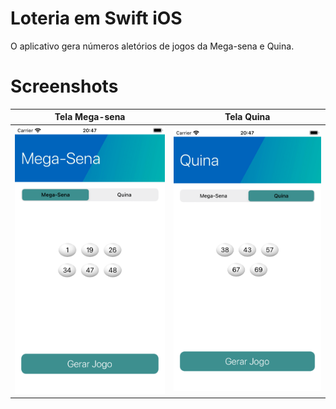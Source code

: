 # Loteria em Swift iOS

O aplicativo gera números aletórios de jogos da Mega-sena e Quina.

# Screenshots
 
  Tela Mega-sena | Tela Quina |
 ------------|---------------|
 ![](https://github.com/cristovaolima/loteria/blob/main/Loteria/Assets.xcassets/Screen-2.imageset/Screen-2.png?raw=true) | ![](https://github.com/cristovaolima/loteria/blob/main/Loteria/Assets.xcassets/Screen-1.imageset/Screen-1.png?raw=true) |

